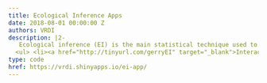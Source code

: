 ```yaml
---
title: Ecological Inference Apps
date: 2018-08-01 00:00:00 Z
authors: VRDI
description: |2-
   Ecological inference (EI) is the main statistical technique used to establish racially polarized voting (RPV). A team at the 2018 Voting Rights Data Institute created R Shiny apps making it possible for anyone to run an ecological inference analysis.
  <ul> <li><a href="http://tinyurl.com/gerryEI" target="_blank">Interactive introduction to EI</a></li> <li><a href="https://vrdi.shinyapps.io/ei-app/" target="_blank">2x2</a> tool, for two racial groups and two candidates;</li> <li><a href="https://vrdi.shinyapps.io/ei-app-RxC/" target="_blank">RxC</a> tool, for more groups and candidates.</li> </ul>
type: code
href: https://vrdi.shinyapps.io/ei-app/
---
```


